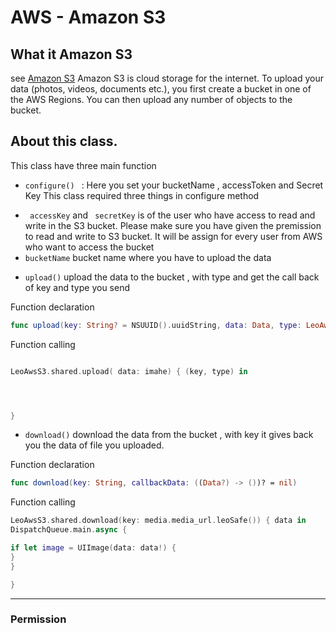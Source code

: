 #  AWS - Amazon S3

## What it Amazon S3
see [Amazon S3](https://aws.amazon.com/s3/)
Amazon S3 is cloud storage for the internet. To upload your data (photos, videos, documents etc.), you first create a bucket in one of the AWS Regions. You can then upload any number of objects to the bucket.


##  About this class.

This class have  three main function 

-  `configure() ` : Here  you set your bucketName , accessToken and Secret Key 
This class required three things  in configure method 
* ` accessKey` and  ` secretKey`  is  of the user who have access to read and write in the S3 bucket. 
Please make sure you have given the premission to read  and write to S3 bucket. It will be assign for every user from AWS who want to access the bucket
* `bucketName`  bucket name where you have to upload the data 


-  ` upload() `    upload  the data to the bucket  , with type  and get  the call back of key and type you send  

Function declaration 
```swift
func upload(key: String? = NSUUID().uuidString, data: Data, type: LeoAwsS3.TypeFile? = .image, callbackKey: ((String, LeoAwsS3.TypeFile) -> ())? = nil)

```

Function  calling 
```swift

LeoAwsS3.shared.upload( data: imahe) { (key, type) in




}
```
-  ` download() `    download  the data from the bucket  , with key  it gives back you the data of file you uploaded. 

Function declaration 
```swift
func download(key: String, callbackData: ((Data?) -> ())? = nil)

```
Function  calling 
```swift
LeoAwsS3.shared.download(key: media.media_url.leoSafe()) { data in
DispatchQueue.main.async {

if let image = UIImage(data: data!) {
}
}

}
```
___


### Permission 
```

```

